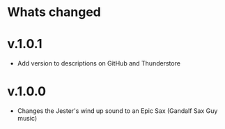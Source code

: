 # Whats changed

# v.1.0.1
- Add version to descriptions on GitHub and Thunderstore

# v.1.0.0
- Changes the Jester's wind up sound to an Epic Sax (Gandalf Sax Guy music)